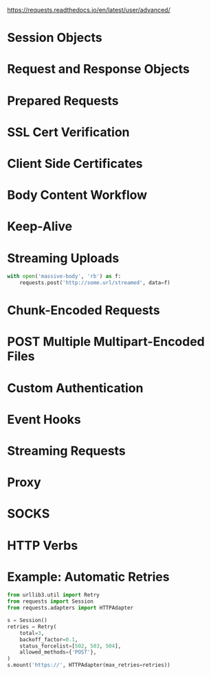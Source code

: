
https://requests.readthedocs.io/en/latest/user/advanced/

# Session Objects

# Request and Response Objects

# Prepared Requests

# SSL Cert Verification

# Client Side Certificates

# Body Content Workflow

# Keep-Alive

# Streaming Uploads

```python
with open('massive-body', 'rb') as f:
    requests.post('http://some.url/streamed', data=f)
```
# Chunk-Encoded Requests

# POST Multiple Multipart-Encoded Files

# Custom Authentication

# Event Hooks

# Streaming Requests

# Proxy

# SOCKS

# HTTP Verbs

# Example: Automatic Retries

```python
from urllib3.util import Retry
from requests import Session
from requests.adapters import HTTPAdapter

s = Session()
retries = Retry(
    total=3,
    backoff_factor=0.1,
    status_forcelist=[502, 503, 504],
    allowed_methods={'POST'},
)
s.mount('https://', HTTPAdapter(max_retries=retries))
```
